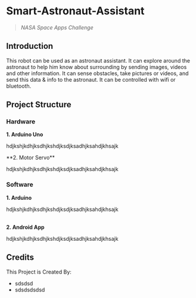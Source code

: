 # Smart-Astronaut-Assistant
>*NASA Space Apps Challenge*

## Introduction
 This robot can be used as an astronaut assistant. It can explore around the astronaut to help him know about surrounding by sending images, videos and other information. It can sense obstacles, take pictures or videos,  and send this data &amp; info to the astronaut. It can be controlled with wifi or bluetooth.

## Project Structure
### Hardware&nbsp;
**1. Arduino Uno**
<p> hdjkshjkdhjksdhjkshdjksdjksadhjksahdjkhsajk </p>
**2. Motor Servo**
<br /> <p> hdjkshjkdhjksdhjkshdjksdjksadhjksahdjkhsajk </p>


### Software
**1. Arduino** 
<br /> <p> hdjkshjkdhjksdhjkshdjksdjksadhjksahdjkhsajk </p> <br />
**2. Android App**
<p> hdjkshjkdhjksdhjkshdjksdjksadhjksahdjkhsajk </p>

## Credits
This Project is Created By:
* sdsdsd
* sdsdsdsdsd
 
